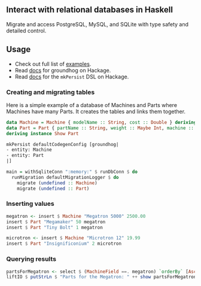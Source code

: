 ## Interact with relational databases in Haskell

Migrate and access PostgreSQL, MySQL, and SQLite with type safety and
detailed control.

## Usage

* Check out full list of [examples](examples).
* Read [docs](http://hackage.haskell.org/package/groundhog) for
groundhog on Hackage.
* Read [docs](http://hackage.haskell.org/package/groundhog-th) for the
`mkPersist` DSL on Hackage.

### Creating and migrating tables

Here is a simple example of a database of Machines and Parts where
Machines have many Parts. It creates the tables and links them together.

```haskell
data Machine = Machine { modelName :: String, cost :: Double } deriving Show
data Part = Part { partName :: String, weight :: Maybe Int, machine :: DefaultKey Machine }
deriving instance Show Part

mkPersist defaultCodegenConfig [groundhog|
- entity: Machine
- entity: Part
|]

main = withSqliteConn ":memory:" $ runDbConn $ do
  runMigration defaultMigrationLogger $ do
    migrate (undefined :: Machine)
    migrate (undefined :: Part)
```

### Inserting values

```haskell
megatron <- insert $ Machine "Megatron 5000" 2500.00
insert $ Part "Megamaker" 50 megatron
insert $ Part "Tiny Bolt" 1 megatron

microtron <- insert $ Machine "Microtron 12" 19.99
insert $ Part "Insignificonium" 2 microtron
```

### Querying results

```haskell
partsForMegatron <- select $ (MachineField ==. megatron) `orderBy` [Asc PartNameField]
liftIO $ putStrLn $ "Parts for the Megatron: " ++ show partsForMegatron
```
